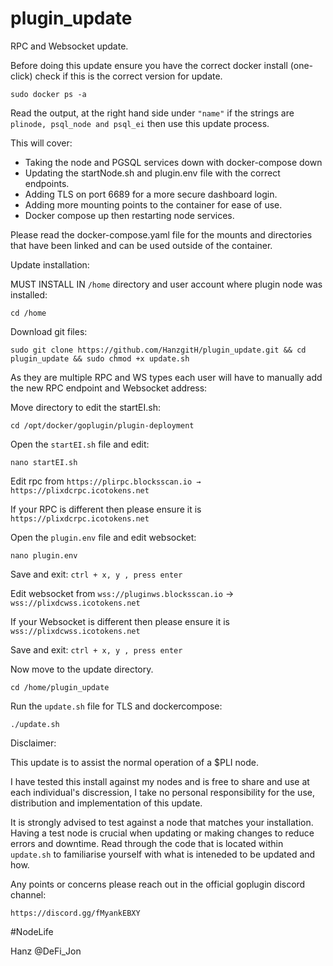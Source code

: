 # plugin_update

RPC and Websocket update.

Before doing this update ensure you have the correct docker install (one-click) check if this is the correct version for update.

    sudo docker ps -a

Read the output, at the right hand side under `"name"` if the strings are `plinode, psql_node and psql_ei` then use this update process.

This will cover:
  - Taking the node and PGSQL services down with docker-compose down
  - Updating the startNode.sh and plugin.env file with the correct endpoints.
  - Adding TLS on port 6689 for a more secure dashboard login.
  - Adding more mounting points to the container for ease of use.
  - Docker compose up then restarting node services.
 
 Please read the docker-compose.yaml file for the mounts and directories that have been linked and can be used outside of the container.
 
 
 
 Update installation:
 
 MUST INSTALL IN `/home` directory and user account where plugin node was installed:
 
    cd /home
 
 Download git files:
 
    sudo git clone https://github.com/HanzgitH/plugin_update.git && cd plugin_update && sudo chmod +x update.sh
    
As they are multiple RPC and WS types each user will have to manually add the new RPC endpoint and Websocket address:

Move directory to edit the startEI.sh:

    cd /opt/docker/goplugin/plugin-deployment
    
Open the `startEI.sh` file and edit:

    nano startEI.sh
    
   Edit rpc from `https://plirpc.blocksscan.io → https://plixdcrpc.icotokens.net`
  
  If your RPC is different then please ensure it is `https://plixdcrpc.icotokens.net`
  
  
Open the `plugin.env` file and edit websocket:

    nano plugin.env
    
Save and exit:
  `ctrl + x, y , press enter`
    
   Edit websocket from `wss://pluginws.blocksscan.io` → `wss://plixdcwss.icotokens.net`

  If your Websocket is different then please ensure it is `wss://plixdcwss.icotokens.net`
  
Save and exit:
  `ctrl + x, y , press enter`

Now move to the update directory.

    cd /home/plugin_update
    
Run the `update.sh` file for TLS and dockercompose:

    ./update.sh
    
Disclaimer:

This update is to assist the normal operation of a $PLI node.

I have tested this install against my nodes and is free to share and use at each individual's discression, I take no personal responsibility for the use, distribution and implementation of this update.

It is strongly advised to test against a node that matches your installation. Having a test node is crucial when updating or making changes to reduce errors and downtime. Read through the code that is located within `update.sh` to familiarise yourself with what is inteneded to be updated and how.

Any points or concerns please reach out in the official goplugin discord channel:

`https://discord.gg/fMyankEBXY`

#NodeLife

Hanz @DeFi_Jon
    
